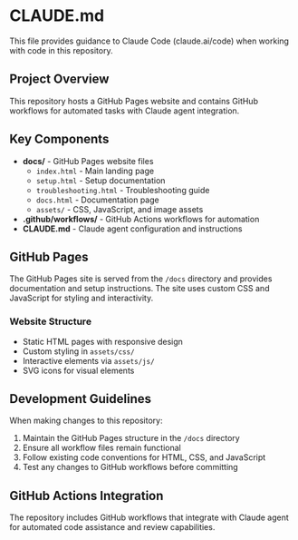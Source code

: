 # CLAUDE.md

This file provides guidance to Claude Code (claude.ai/code) when working with code in this repository.

## Project Overview

This repository hosts a GitHub Pages website and contains GitHub workflows for automated tasks with Claude agent integration.

## Key Components

- **docs/** - GitHub Pages website files
  - `index.html` - Main landing page
  - `setup.html` - Setup documentation
  - `troubleshooting.html` - Troubleshooting guide
  - `docs.html` - Documentation page
  - `assets/` - CSS, JavaScript, and image assets
- **.github/workflows/** - GitHub Actions workflows for automation
- **CLAUDE.md** - Claude agent configuration and instructions

## GitHub Pages

The GitHub Pages site is served from the `/docs` directory and provides documentation and setup instructions. The site uses custom CSS and JavaScript for styling and interactivity.

### Website Structure
- Static HTML pages with responsive design
- Custom styling in `assets/css/`
- Interactive elements via `assets/js/`
- SVG icons for visual elements

## Development Guidelines

When making changes to this repository:
1. Maintain the GitHub Pages structure in the `/docs` directory
2. Ensure all workflow files remain functional
3. Follow existing code conventions for HTML, CSS, and JavaScript
4. Test any changes to GitHub workflows before committing

## GitHub Actions Integration

The repository includes GitHub workflows that integrate with Claude agent for automated code assistance and review capabilities.